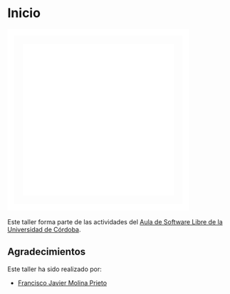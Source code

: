 # Inicio

![Aula Software Libre de la UCO](images/logo-cuadrado-invertido.svg)

Este taller forma parte de las actividades del [Aula de Software Libre de la
Universidad de Córdoba](https://www.uco.es/aulasoftwarelibre).

## Agradecimientos

Este taller ha sido realizado por:

- [Francisco Javier Molina Prieto](https://github.com/rexuswolf)
